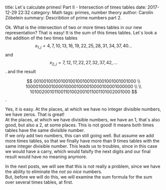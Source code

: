 title:      Let`s calculate primes! Part II - Intersection of times tables
date:       2017-12-29 22:32
category:   Math
tags:       primes, number theory
author:     Carolin Zöbelein
summary:    Describtion of prime numbers part 2.


Ok. What is the intersection of two or more times tables in our new representation? That is easy! It is the sum of this times tables. Let`s look a the addition of the two times tables 
$$x_{1, j} = 4, 7, 10, 13, 16, 19, 22, 25, 28, 31, 34, 37, 40 \dots$$
and
$$x_{2, j} = 7, 12, 17, 22, 27, 32, 37, 42, \dots$$. 
and the result

$$
001001001001001001001001001001001001001000 \\ 
100001000010000100001000010000100001000000 \\    
  \\
101002001011001101002001011001101002001000
$$.  

Yes, it is easy. At the places, at which we have no integer divisible numbers, we have zeros. That is great!  
At the places, at which we have divisible numbers, we have an 1, that`s also good, but also a 2, at some places. This is not good! It means both times tables have the same divisible number.  
If we only add two numbers, this can still going well. But assume we add more times tables, so that we finally have more than 9 times tables with the same integer divisible number. This leads us to troubles, since in this case we would have a carry, which would falsify the next digits and our final result would have no meaning anymore.  

In the next posts, we will see that this is not really a problem, since we have the ability to eliminate the *not so nice* numbers.  
But, before we will do this, we will examine the sum formula for the sum over several times tables, at first.
